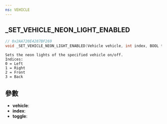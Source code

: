 ```yaml
---
ns: VEHICLE
---
```

## _SET_VEHICLE_NEON_LIGHT_ENABLED

```c
// 0x2AA720E4287BF269
void _SET_VEHICLE_NEON_LIGHT_ENABLED(Vehicle vehicle, int index, BOOL toggle);
```

```
Sets the neon lights of the specified vehicle on/off.  
Indices:  
0 = Left  
1 = Right  
2 = Front  
3 = Back  
```

## 參數
* **vehicle**: 
* **index**: 
* **toggle**: 

